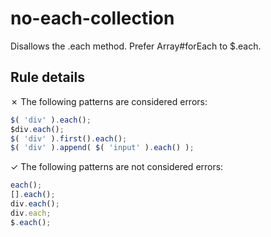 # no-each-collection

Disallows the .each method. Prefer Array#forEach to $.each.

## Rule details

✗ The following patterns are considered errors:
```js
$( 'div' ).each();
$div.each();
$( 'div' ).first().each();
$( 'div' ).append( $( 'input' ).each() );
```

✓ The following patterns are not considered errors:
```js
each();
[].each();
div.each();
div.each;
$.each();
```
